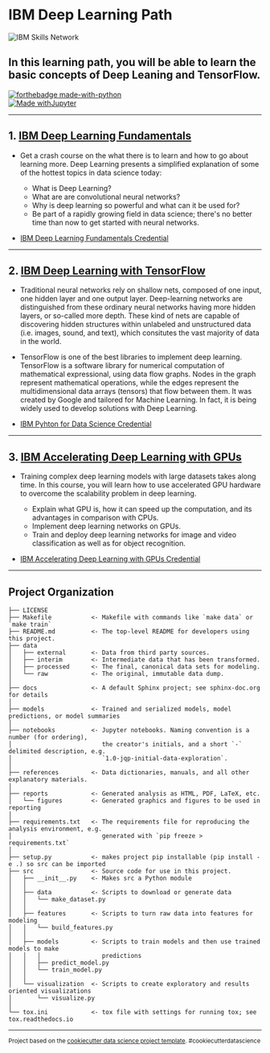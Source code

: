  IBM Deep Learning Path
==============================  

![IBM Skills Network](https://esmarketingdigital.com/images/deep-learning.png)

## In this learning path, you will be able to learn the basic concepts of Deep Leaning and TensorFlow.

[![forthebadge made-with-python](http://ForTheBadge.com/images/badges/made-with-python.svg)](https://www.python.org/)  
[![Made withJupyter](https://img.shields.io/badge/Made%20with-Jupyter-orange?style=for-the-badge&logo=Jupyter)](https://jupyter.org/try) 

---
## 1. [IBM Deep Learning Fundamentals](https://cognitiveclass.ai/courses/course-v1:DeepLearning.TV+ML0115EN+v2.0)
- Get a crash course on the what there is to learn and how to go about learning more. Deep Learning presents a simplified explanation of some of the hottest topics in data science today:

  - What is Deep Learning?
  - What are are convolutional neural networks?
  - Why is deep learning so powerful and what can it be used for?
  - Be part of a rapidly growing field in data science; there's no better time than now to get started with neural networks.
- [IBM Deep Learning Fundamentals Credential](#)  

---------------------------------------------------------------

## 2. [IBM Deep Learning with TensorFlow](https://cognitiveclass.ai/courses/course-v1:BigDataUniversity+ML0120EN+v2)
- Traditional neural networks rely on shallow nets, composed of one input, one hidden layer and one output layer. Deep-learning networks are distinguished from these ordinary neural networks having more hidden layers, or so-called more depth. These kind of nets are capable of discovering hidden structures within unlabeled and unstructured data (i.e. images, sound, and text), which consitutes the vast majority of data in the world.

- TensorFlow is one of the best libraries to implement deep learning. TensorFlow is a software library for numerical computation of mathematical expressional, using data flow graphs. Nodes in the graph represent mathematical operations, while the edges represent the multidimensional data arrays (tensors) that flow between them. It was created by Google and tailored for Machine Learning. In fact, it is being widely used to develop solutions with Deep Learning.
- [IBM Pyhton for Data Science Credential](#)

---

## 3. [IBM Accelerating Deep Learning with GPUs](https://cognitiveclass.ai/courses/course-v1:IBMDeveloperSkillsNetwork+ML0122ENv3+v1)

- Training complex deep learning models with large datasets takes along time. In this course, you will learn how to use accelerated GPU hardware to overcome the scalability problem in deep learning.

  - Explain what GPU is, how it can speed up the computation, and its advantages in comparison with CPUs.
  - Implement deep learning networks on GPUs.
  - Train and deploy deep learning networks for image and video classification as well as for object recognition. 

- [IBM Accelerating Deep Learning with GPUs Credential](#)

---

Project Organization
--------------------

    ├── LICENSE
    ├── Makefile           <- Makefile with commands like `make data` or `make train`
    ├── README.md          <- The top-level README for developers using this project.
    ├── data
    │   ├── external       <- Data from third party sources.
    │   ├── interim        <- Intermediate data that has been transformed.
    │   ├── processed      <- The final, canonical data sets for modeling.
    │   └── raw            <- The original, immutable data dump.
    │
    ├── docs               <- A default Sphinx project; see sphinx-doc.org for details
    │
    ├── models             <- Trained and serialized models, model predictions, or model summaries
    │
    ├── notebooks          <- Jupyter notebooks. Naming convention is a number (for ordering),
    │                         the creator's initials, and a short `-` delimited description, e.g.
    │                         `1.0-jqp-initial-data-exploration`.
    │
    ├── references         <- Data dictionaries, manuals, and all other explanatory materials.
    │
    ├── reports            <- Generated analysis as HTML, PDF, LaTeX, etc.
    │   └── figures        <- Generated graphics and figures to be used in reporting
    │
    ├── requirements.txt   <- The requirements file for reproducing the analysis environment, e.g.
    │                         generated with `pip freeze > requirements.txt`
    │
    ├── setup.py           <- makes project pip installable (pip install -e .) so src can be imported
    ├── src                <- Source code for use in this project.
    │   ├── __init__.py    <- Makes src a Python module
    │   │
    │   ├── data           <- Scripts to download or generate data
    │   │   └── make_dataset.py
    │   │
    │   ├── features       <- Scripts to turn raw data into features for modeling
    │   │   └── build_features.py
    │   │
    │   ├── models         <- Scripts to train models and then use trained models to make
    │   │   │                 predictions
    │   │   ├── predict_model.py
    │   │   └── train_model.py
    │   │
    │   └── visualization  <- Scripts to create exploratory and results oriented visualizations
    │       └── visualize.py
    │
    └── tox.ini            <- tox file with settings for running tox; see tox.readthedocs.io


--------

<p><small>Project based on the <a target="_blank" href="https://drivendata.github.io/cookiecutter-data-science/">cookiecutter data science project template</a>. #cookiecutterdatascience</small></p>
